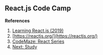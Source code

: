 ## React.js Code Camp
**References**
1. [Learning React.js (2019)](https://www.linkedin.com/learning/learning-react-js-2019/add-react-to-an-html-page)
2. [https://reactjs.org/](https://reactjs.org/)
3. [CodeMaze: React Series](https://code-maze.com/react-series/)
4. [Next: Study](https://reactjs.org/docs/hello-world.html)


